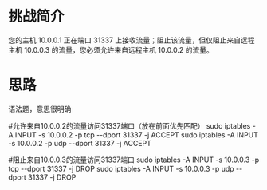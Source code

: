 # 挑战简介
您的主机 10.0.0.1 正在端口 31337 上接收流量；阻止该流量，但仅阻止来自远程主机 10.0.0.3 的流量，您必须允许来自远程主机 10.0.0.2 的流量。

# 思路
语法题，意思很明确

#允许来自10.0.0.2的流量访问31337端口（放在前面优先匹配）
sudo iptables -A INPUT -s 10.0.0.2 -p tcp --dport 31337 -j ACCEPT
sudo iptables -A INPUT -s 10.0.0.2 -p udp --dport 31337 -j ACCEPT

#阻止来自10.0.0.3的流量访问31337端口
sudo iptables -A INPUT -s 10.0.0.3 -p tcp --dport 31337 -j DROP
sudo iptables -A INPUT -s 10.0.0.3 -p udp --dport 31337 -j DROP
